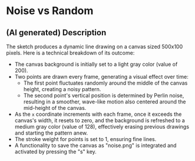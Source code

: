# Noise vs Random

## (AI generated) Description

The sketch produces a dynamic line drawing on a canvas sized 500x100 pixels. Here is a technical breakdown of its outcome:

- The canvas background is initially set to a light gray color (value of 200).
- Two points are drawn every frame, generating a visual effect over time:
  - The first point fluctuates randomly around the middle of the canvas height, creating a noisy pattern.
  - The second point's vertical position is determined by Perlin noise, resulting in a smoother, wave-like motion also centered around the mid-height of the canvas.
- As the `x` coordinate increments with each frame, once it exceeds the canvas's width, it resets to zero, and the background is refreshed to a medium gray color (value of 128), effectively erasing previous drawings and starting the pattern anew.
- The stroke weight for points is set to 1, ensuring fine lines.
- A functionality to save the canvas as "noise.png" is integrated and activated by pressing the "s" key.
